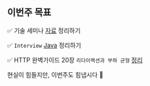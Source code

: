 ## 이번주 목표

✅ 기술 세미나 [자료](https://github.com/huisam-Presentation/JVM-GarbageCollection) 정리하기

:white_check_mark: `Interview` [Java](https://github.com/huisam/interview/blob/main/Java/README.md#java) 정리하기

:white_check_mark: HTTP 완벽가이드 20장 `리다이렉션과 부하 균형`  [정리](https://github.com/Tech-Book-Learning/HTTP-Perfect-Guide/commit/067fc857da4202dd0b24224b460f4480f52992c3)

현실이 힘들지만, 이번주도 힘냅시다 :1st_place_medal: 


